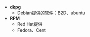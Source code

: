 - **dkpg**
	- Debian提供的软件：B2D、ubuntu
- **RPM**
	- Red Hat提供
	- Fedora、Cent
<!--stackedit_data:
eyJoaXN0b3J5IjpbLTEzODA5MDgwNDIsLTIwODg3NDY2MTJdfQ
==
-->